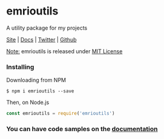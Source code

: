 # emrioutils
A utility package for my projects


[Site](https://emrio.fr/emrioutils) |
[Docs](https://github.com/TheEmrio/emrioutils/blob/master/docs/README.md) |
[Twitter](https://twitter.com/TheEmrio) |
[Github](https://github.com/TheEmrio/emrioutils)

<u>Note:</u> emrioutils is released under [MIT License](https://raw.githubusercontent.com/TheEmrio/emrioutils/master/LICENSE)


### Installing

Downloading from NPM

```shell
$ npm i emrioutils --save
```

Then, on Node.js

```js
const emrioutils = require('emrioutils')
```

### You can have code samples on the [documentation](https://github.com/TheEmrio/emrioutils/blob/master/docs/README.md)
